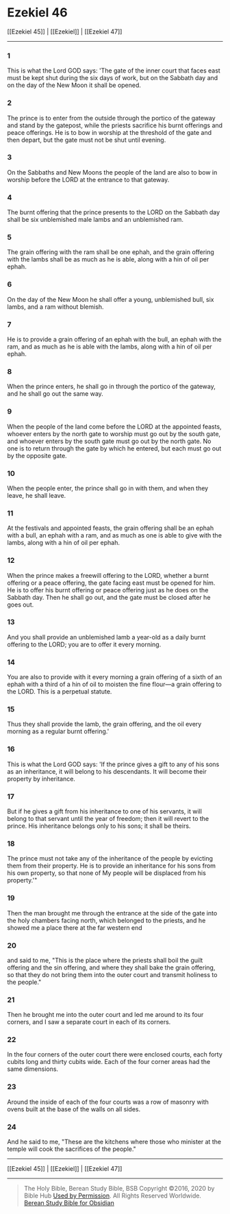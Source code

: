 # Ezekiel 46

[[Ezekiel 45]] | [[Ezekiel]] | [[Ezekiel 47]]

---

### 1
This is what the Lord GOD says: 'The gate of the inner court that faces east must be kept shut during the six days of work, but on the Sabbath day and on the day of the New Moon it shall be opened.

### 2
The prince is to enter from the outside through the portico of the gateway and stand by the gatepost, while the priests sacrifice his burnt offerings and peace offerings. He is to bow in worship at the threshold of the gate and then depart, but the gate must not be shut until evening.

### 3
On the Sabbaths and New Moons the people of the land are also to bow in worship before the LORD at the entrance to that gateway.

### 4
The burnt offering that the prince presents to the LORD on the Sabbath day shall be six unblemished male lambs and an unblemished ram.

### 5
The grain offering with the ram shall be one ephah, and the grain offering with the lambs shall be as much as he is able, along with a hin of oil per ephah.

### 6
On the day of the New Moon he shall offer a young, unblemished bull, six lambs, and a ram without blemish.

### 7
He is to provide a grain offering of an ephah with the bull, an ephah with the ram, and as much as he is able with the lambs, along with a hin of oil per ephah.

### 8
When the prince enters, he shall go in through the portico of the gateway, and he shall go out the same way.

### 9
When the people of the land come before the LORD at the appointed feasts, whoever enters by the north gate to worship must go out by the south gate, and whoever enters by the south gate must go out by the north gate. No one is to return through the gate by which he entered, but each must go out by the opposite gate.

### 10
When the people enter, the prince shall go in with them, and when they leave, he shall leave.

### 11
At the festivals and appointed feasts, the grain offering shall be an ephah with a bull, an ephah with a ram, and as much as one is able to give with the lambs, along with a hin of oil per ephah.

### 12
When the prince makes a freewill offering to the LORD, whether a burnt offering or a peace offering, the gate facing east must be opened for him. He is to offer his burnt offering or peace offering just as he does on the Sabbath day. Then he shall go out, and the gate must be closed after he goes out.

### 13
And you shall provide an unblemished lamb a year-old as a daily burnt offering to the LORD; you are to offer it every morning.

### 14
You are also to provide with it every morning a grain offering of a sixth of an ephah with a third of a hin of oil to moisten the fine flour—a grain offering to the LORD. This is a perpetual statute.

### 15
Thus they shall provide the lamb, the grain offering, and the oil every morning as a regular burnt offering.'

### 16
This is what the Lord GOD says: 'If the prince gives a gift to any of his sons as an inheritance, it will belong to his descendants. It will become their property by inheritance.

### 17
But if he gives a gift from his inheritance to one of his servants, it will belong to that servant until the year of freedom; then it will revert to the prince. His inheritance belongs only to his sons; it shall be theirs.

### 18
The prince must not take any of the inheritance of the people by evicting them from their property. He is to provide an inheritance for his sons from his own property, so that none of My people will be displaced from his property.'"

### 19
Then the man brought me through the entrance at the side of the gate into the holy chambers facing north, which belonged to the priests, and he showed me a place there at the far western end

### 20
and said to me, "This is the place where the priests shall boil the guilt offering and the sin offering, and where they shall bake the grain offering, so that they do not bring them into the outer court and transmit holiness to the people."

### 21
Then he brought me into the outer court and led me around to its four corners, and I saw a separate court in each of its corners.

### 22
In the four corners of the outer court there were enclosed courts, each forty cubits long and thirty cubits wide. Each of the four corner areas had the same dimensions.

### 23
Around the inside of each of the four courts was a row of masonry with ovens built at the base of the walls on all sides.

### 24
And he said to me, "These are the kitchens where those who minister at the temple will cook the sacrifices of the people."

---

[[Ezekiel 45]] | [[Ezekiel]] | [[Ezekiel 47]]

---

> The Holy Bible, Berean Study Bible, BSB
> Copyright &copy;2016, 2020 by Bible Hub
> [Used by Permission](https://berean.bible/terms.htm). All Rights Reserved Worldwide.
> [Berean Study Bible for Obsidian](https://github.com/gapmiss/berean-study-bible-for-obsidian)</small>

